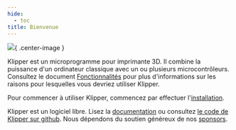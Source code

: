 ```yaml
---
hide:
  - toc
title: Bienvenue
---
```


![](img/klipper-logo.png){ .center-image }


Klipper est un microprogramme pour imprimante 3D. Il combine la puissance d'un ordinateur
classique avec un ou plusieurs microcontrôleurs. Consultez le document
[Fonctionnalités](Features.md) pour plus d'informations sur les raisons pour lesquelles
vous devriez utiliser Klipper.

Pour commencer à utiliser Klipper, commencez par effectuer l'[installation](Installation.md).

Klipper est un logiciel libre. Lisez la [documentation](Overview.md) ou consultez
[le code de Klipper sur github](https://github.com/Klipper3d/klipper). Nous dépendons
du soutien généreux de nos [sponsors](Sponsors.md).
